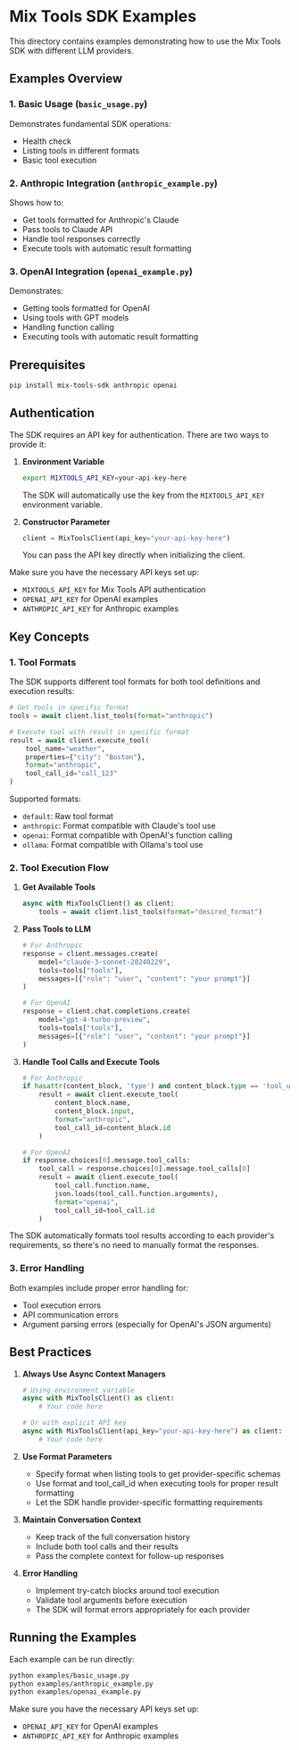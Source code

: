 # Mix Tools SDK Examples

This directory contains examples demonstrating how to use the Mix Tools SDK with different LLM providers.

## Examples Overview

### 1. Basic Usage (`basic_usage.py`)
Demonstrates fundamental SDK operations:
- Health check
- Listing tools in different formats
- Basic tool execution

### 2. Anthropic Integration (`anthropic_example.py`)
Shows how to:
- Get tools formatted for Anthropic's Claude
- Pass tools to Claude API
- Handle tool responses correctly
- Execute tools with automatic result formatting

### 3. OpenAI Integration (`openai_example.py`)
Demonstrates:
- Getting tools formatted for OpenAI
- Using tools with GPT models
- Handling function calling
- Executing tools with automatic result formatting

## Prerequisites

```bash
pip install mix-tools-sdk anthropic openai
```

## Authentication

The SDK requires an API key for authentication. There are two ways to provide it:

1. **Environment Variable**
   ```bash
   export MIXTOOLS_API_KEY=your-api-key-here
   ```
   The SDK will automatically use the key from the `MIXTOOLS_API_KEY` environment variable.

2. **Constructor Parameter**
   ```python
   client = MixToolsClient(api_key="your-api-key-here")
   ```
   You can pass the API key directly when initializing the client.

Make sure you have the necessary API keys set up:
- `MIXTOOLS_API_KEY` for Mix Tools API authentication
- `OPENAI_API_KEY` for OpenAI examples
- `ANTHROPIC_API_KEY` for Anthropic examples

## Key Concepts

### 1. Tool Formats
The SDK supports different tool formats for both tool definitions and execution results:
```python
# Get tools in specific format
tools = await client.list_tools(format="anthropic")

# Execute tool with result in specific format
result = await client.execute_tool(
    tool_name="weather",
    properties={"city": "Boston"},
    format="anthropic",
    tool_call_id="call_123"
)
```

Supported formats:
- `default`: Raw tool format
- `anthropic`: Format compatible with Claude's tool use
- `openai`: Format compatible with OpenAI's function calling
- `ollama`: Format compatible with Ollama's tool use

### 2. Tool Execution Flow

1. **Get Available Tools**
   ```python
   async with MixToolsClient() as client:
       tools = await client.list_tools(format="desired_format")
   ```

2. **Pass Tools to LLM**
   ```python
   # For Anthropic
   response = client.messages.create(
       model="claude-3-sonnet-20240229",
       tools=tools["tools"],
       messages=[{"role": "user", "content": "your prompt"}]
   )

   # For OpenAI
   response = client.chat.completions.create(
       model="gpt-4-turbo-preview",
       tools=tools["tools"],
       messages=[{"role": "user", "content": "your prompt"}]
   )
   ```

3. **Handle Tool Calls and Execute Tools**
   ```python
   # For Anthropic
   if hasattr(content_block, 'type') and content_block.type == 'tool_use':
       result = await client.execute_tool(
           content_block.name,
           content_block.input,
           format="anthropic",
           tool_call_id=content_block.id
       )

   # For OpenAI
   if response.choices[0].message.tool_calls:
       tool_call = response.choices[0].message.tool_calls[0]
       result = await client.execute_tool(
           tool_call.function.name,
           json.loads(tool_call.function.arguments),
           format="openai",
           tool_call_id=tool_call.id
       )
   ```

The SDK automatically formats tool results according to each provider's requirements, so there's no need to manually format the responses.

### 3. Error Handling
Both examples include proper error handling for:
- Tool execution errors
- API communication errors
- Argument parsing errors (especially for OpenAI's JSON arguments)

## Best Practices

1. **Always Use Async Context Managers**
   ```python
   # Using environment variable
   async with MixToolsClient() as client:
       # Your code here

   # Or with explicit API key
   async with MixToolsClient(api_key="your-api-key-here") as client:
       # Your code here
   ```

2. **Use Format Parameters**
   - Specify format when listing tools to get provider-specific schemas
   - Use format and tool_call_id when executing tools for proper result formatting
   - Let the SDK handle provider-specific formatting requirements

3. **Maintain Conversation Context**
   - Keep track of the full conversation history
   - Include both tool calls and their results
   - Pass the complete context for follow-up responses

4. **Error Handling**
   - Implement try-catch blocks around tool execution
   - Validate tool arguments before execution
   - The SDK will format errors appropriately for each provider

## Running the Examples

Each example can be run directly:

```bash
python examples/basic_usage.py
python examples/anthropic_example.py
python examples/openai_example.py
```

Make sure you have the necessary API keys set up:
- `OPENAI_API_KEY` for OpenAI examples
- `ANTHROPIC_API_KEY` for Anthropic examples
